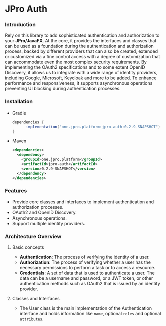 # JPro Auth

### Introduction
Rely on this library to add sophisticated authentication and authorization to your **JPro/JavaFX**. At the core, it 
provides the interfaces and classes that can be used as a foundation during the authentication and authorization
process, backed by different providers that can also be created, extended or customized via a fine control access with
a degree of customization that can accommodate even the most complex security requirements. By implementing the OAuth2
specifications and to some extent OpenID Discovery, it allows us to integrate with a wide range of identity providers,
including Google, Microsoft, Keycloak and more to be added. To enhance performance and responsiveness, it supports 
asynchronous operations preventing UI blocking during authentication processes.

### Installation
- Gradle
    ```groovy
    dependencies {
          implementation("one.jpro.platform:jpro-auth:0.2.9-SNAPSHOT")
    }
    ```
- Maven
    ```xml
    <dependencies>
      <dependency>
        <groupId>one.jpro.platform</groupId>
        <artifactId>jpro-auth</artifactId>
        <version>0.2.9-SNAPSHOT</version>
      </dependency>
    </dependencies>
    ```

### Features
- Provide core classes and interfaces to implement authentication and authorization processes.
- OAuth2 and OpenID Discovery.
- Asynchronous operations.
- Support multiple identity providers.

### Architecture Overview
1. Basic concepts
   - **Authentication**: The process of verifying the identity of a user.
   - **Authorization**: The process of verifying whether a user has the necessary permissions to perform a task or to
     access a resource.
   - **Credentials**: A set of data that is used to authenticate a user. The data can be a username and password, or a JWT
     token, or other authentication methods such as OAuth2 that is issued by an identity provider.
   
2. Classes and Interfaces
   - The User class is the main implementation of the Authentication interface and holds information like `name`, optional 
   `roles` and optional `attributes`.
